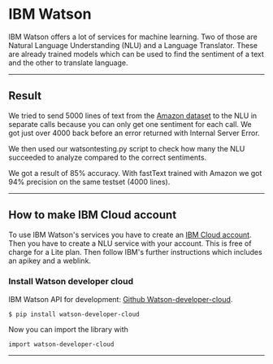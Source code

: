 # IBM Watson
IBM Watson offers a lot of services for machine learning. Two of those are Natural Language Understanding (NLU) and a Language Translator. These are already trained models which can be used to find the sentiment of a text and the other to translate language.
___
## Result
We tried to send 5000 lines of text from the [Amazon dataset](https://www.kaggle.com/bittlingmayer/amazonreviews) to the NLU in separate calls because you can only get one sentiment for each call. We got just over 4000 back before an error returned with Internal Server Error. 

We then used our watsontesting.py script to check how many the NLU succeeded to analyze compared to the correct sentiments.

We got a result of 85% accuracy. With fastText trained with Amazon we got 94% precision on the same testset (4000 lines). 

---
## How to make IBM Cloud account
To use IBM Watson's services you have to create an [IBM Cloud account](https://cloud.ibm.com/login). Then you have to create a NLU service with your account. This is free of charge for a Lite plan. Then follow IBM's further instructions which includes an apikey and a weblink.

### Install Watson developer cloud
IBM Watson API for development: [Github Watson-developer-cloud](https://github.com/watson-developer-cloud/python-sdk/tree/master/watson_developer_cloud).
```
$ pip install watson-developer-cloud
```
Now you can import the library with
```
import watson-developer-cloud
```

---



